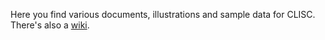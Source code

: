Here you find various documents, illustrations and sample data for CLISC. There's also a [wiki](https://github.com/Asbjoedt/CLISC/wiki).
